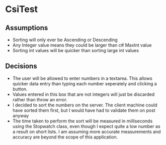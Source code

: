 # CsiTest
## Assumptions
* Sorting will only ever be Ascending or Descending
* Any Integer value means they could be larger than c# MaxInt value
* Sorting int values will be quicker than sorting large int values

## Decisions
* The user will be allowed to enter numbers in a textarea. This allows quicker data entry than typing each number seperately and clicking a button. 
* Values entered in this box that are not integers will just be discarded rather than throw an error.
* I decided to sort the numbers on the server. The client machine could have sorted them first, but I would have had to validate them on post anyway
* The time taken to perform the sort will be measured in milliseconds using the Stopwatch class, even though I expect quite a low number as a result on short lists. I am assuming more accurate measurements and accuracy are beyond the scope of this application.
